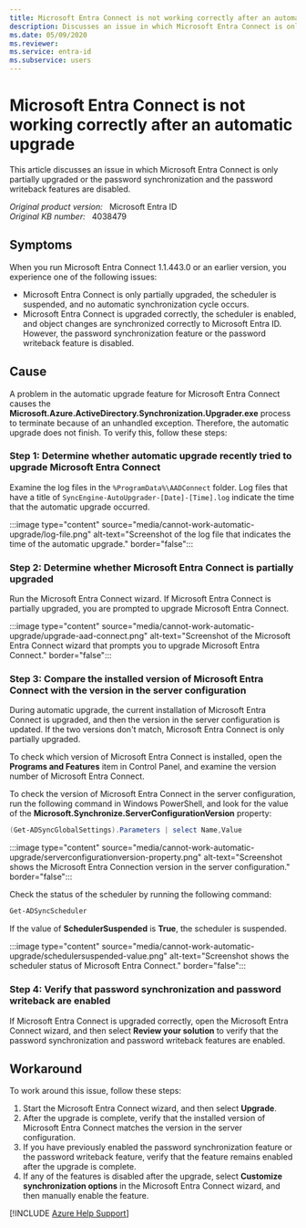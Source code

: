 ```yaml
---
title: Microsoft Entra Connect is not working correctly after an automatic upgrade
description: Discusses an issue in which Microsoft Entra Connect is only partially upgraded or the password synchronization and the password writeback features are disabled. Provides a workaround.
ms.date: 05/09/2020
ms.reviewer: 
ms.service: entra-id
ms.subservice: users
---
```

# Microsoft Entra Connect is not working correctly after an automatic upgrade

This article discusses an issue in which Microsoft Entra Connect is only partially upgraded or the password synchronization and the password writeback features are disabled.

_Original product version:_ &nbsp; Microsoft Entra ID  
_Original KB number:_ &nbsp; 4038479

## Symptoms

When you run Microsoft Entra Connect 1.1.443.0 or an earlier version, you experience one of the following issues:

- Microsoft Entra Connect is only partially upgraded, the scheduler is suspended, and no automatic synchronization cycle occurs.
- Microsoft Entra Connect is upgraded correctly, the scheduler is enabled, and object changes are synchronized correctly to Microsoft Entra ID. However, the password synchronization feature or the password writeback feature is disabled.

## Cause

A problem in the automatic upgrade feature for Microsoft Entra Connect causes the **Microsoft.Azure.ActiveDirectory.Synchronization.Upgrader.exe** process to terminate because of an unhandled exception. Therefore, the automatic upgrade does not finish. To verify this, follow these steps:

<a name='step-1-determine-whether-automatic-upgrade-recently-tried-to-upgrade-azure-ad-connect'></a>

### Step 1: Determine whether automatic upgrade recently tried to upgrade Microsoft Entra Connect

Examine the log files in the `%ProgramData%\AADConnect` folder. Log files that have a title of `SyncEngine-AutoUpgrader-[Date]-[Time].log` indicate the time that the automatic upgrade occurred.

:::image type="content" source="media/cannot-work-automatic-upgrade/log-file.png" alt-text="Screenshot of the log file that indicates the time of the automatic upgrade." border="false":::

<a name='step-2-determine-whether-azure-ad-connect-is-partially-upgraded'></a>

### Step 2: Determine whether Microsoft Entra Connect is partially upgraded

Run the Microsoft Entra Connect wizard. If Microsoft Entra Connect is partially upgraded, you are prompted to upgrade Microsoft Entra Connect.

:::image type="content" source="media/cannot-work-automatic-upgrade/upgrade-aad-connect.png" alt-text="Screenshot of the Microsoft Entra Connect wizard that prompts you to upgrade Microsoft Entra Connect." border="false":::

<a name='step-3-compare-the-installed-version-of-azure-ad-connect-with-the-version-in-the-server-configuration'></a>

### Step 3: Compare the installed version of Microsoft Entra Connect with the version in the server configuration

During automatic upgrade, the current installation of Microsoft Entra Connect is upgraded, and then the version in the server configuration is updated. If the two versions don't match, Microsoft Entra Connect is only partially upgraded.

To check which version of Microsoft Entra Connect is installed, open the **Programs and Features** item in Control Panel, and examine the version number of Microsoft Entra Connect.

To check the version of Microsoft Entra Connect in the server configuration, run the following command in Windows PowerShell, and look for the value of the **Microsoft.Synchronize.ServerConfigurationVersion** property:

```powershell
(Get-ADSyncGlobalSettings).Parameters | select Name,Value
```

:::image type="content" source="media/cannot-work-automatic-upgrade/serverconfigurationversion-property.png" alt-text="Screenshot shows the Microsoft Entra Connection version in the server configuration." border="false":::

Check the status of the scheduler by running the following command:

```powershell
Get-ADSyncScheduler
```

If the value of **SchedulerSuspended** is **True**, the scheduler is suspended.

:::image type="content" source="media/cannot-work-automatic-upgrade/schedulersuspended-value.png" alt-text="Screenshot shows the scheduler status of Microsoft Entra Connect." border="false":::

### Step 4: Verify that password synchronization and password writeback are enabled

If Microsoft Entra Connect is upgraded correctly, open the Microsoft Entra Connect wizard, and then select **Review your solution** to verify that the password synchronization and password writeback features are enabled.


## Workaround

To work around this issue, follow these steps:

1. Start the Microsoft Entra Connect wizard, and then select **Upgrade**.
2. After the upgrade is complete, verify that the installed version of Microsoft Entra Connect matches the version in the server configuration.
3. If you have previously enabled the password synchronization feature or the password writeback feature, verify that the feature remains enabled after the upgrade is complete.
4. If any of the features is disabled after the upgrade, select **Customize synchronization options** in the Microsoft Entra Connect wizard, and then manually enable the feature.

[!INCLUDE [Azure Help Support](../../includes/azure-help-support.md)]
